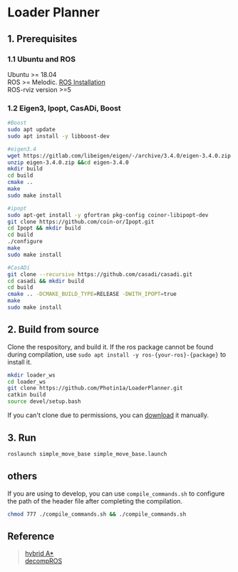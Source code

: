 # Loader Planner

## 1. Prerequisites
### 1.1 Ubuntu and ROS
Ubuntu >= 18.04  
ROS >= Melodic. [ROS Installation ](https://fishros.org.cn/forum/topic/20/%E5%B0%8F%E9%B1%BC%E7%9A%84%E4%B8%80%E9%94%AE%E5%AE%89%E8%A3%85%E7%B3%BB%E5%88%97)  
ROS-rviz version >=5

### 1.2 Eigen3, Ipopt, CasADi, Boost
```bash
#Boost
sudo apt update
sudo apt install -y libboost-dev
```

```bash
#eigen3.4
wget https://gitlab.com/libeigen/eigen/-/archive/3.4.0/eigen-3.4.0.zip
unzip eigen-3.4.0.zip &&cd eigen-3.4.0
mkdir build
cd build
cmake ..
make
sudo make install
```

```bash
#ipopt
sudo apt-get install -y gfortran pkg-config coinor-libipopt-dev
git clone https://github.com/coin-or/Ipopt.git
cd Ipopt && mkdir build
cd build
./configure
make 
sudo make install
```

```bash
#CasADi
git clone --recursive https://github.com/casadi/casadi.git
cd casadi && mkdir build 
cd build 
cmake .. -DCMAKE_BUILD_TYPE=RELEASE -DWITH_IPOPT=true
make
sudo make install
```

## 2. Build from source
Clone the respository, and build it. If the ros package cannot be found during compilation, use `sudo apt install -y ros-{your-ros}-{package}` to install it.
```bash
mkdir loader_ws 
cd loader_ws
git clone https://github.com/Photin1a/LoaderPlanner.git
catkin build
source devel/setup.bash
```
If you can't clone due to permissions, you can [download](https://github.com/Photin1a/LoaderPlanner) it manually.
## 3. Run
```bash
roslaunch simple_move_base simple_move_base.launch
```

## others
If you are using to develop, you can use `compile_commands.sh` to configure the path of the header file after completing the compilation.
```bash
chmod 777 ./compile_commands.sh && ./compile_commands.sh
```

## Reference
>[hybrid A*](https://github.com/zm0612/Hybrid_A_Star)  
>[decompROS](https://github.com/sikang/DecompROS.git)
